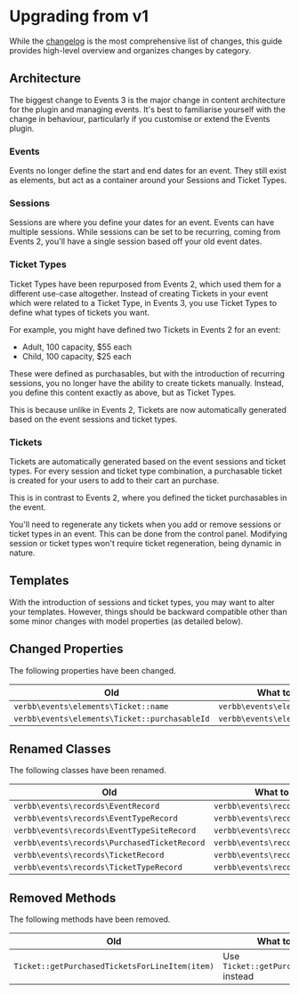 # Upgrading from v1
While the [changelog](https://github.com/verbb/events/blob/craft-5/CHANGELOG.md) is the most comprehensive list of changes, this guide provides high-level overview and organizes changes by category.

## Architecture
The biggest change to Events 3 is the major change in content architecture for the plugin and managing events. It's best to familiarise yourself with the change in behaviour, particularly if you customise or extend the Events plugin.

### Events
Events no longer define the start and end dates for an event. They still exist as elements, but act as a container around your Sessions and Ticket Types.

### Sessions
Sessions are where you define your dates for an event. Events can have multiple sessions. While sessions can be set to be recurring, coming from Events 2, you'll have a single session based off your old event dates.

### Ticket Types
Ticket Types have been repurposed from Events 2, which used them for a different use-case altogether. Instead of creating Tickets in your event which were related to a Ticket Type, in Events 3, you use Ticket Types to define what types of tickets you want.

For example, you might have defined two Tickets in Events 2 for an event:
- Adult, 100 capacity, $55 each
- Child, 100 capacity, $25 each

These were defined as purchasables, but with the introduction of recurring sessions, you no longer have the ability to create tickets manually. Instead, you define this content exactly as above, but as Ticket Types.

This is because unlike in Events 2, Tickets are now automatically generated based on the event sessions and ticket types.

### Tickets
Tickets are automatically generated based on the event sessions and ticket types. For every session and ticket type combination, a purchasable ticket is created for your users to add to their cart an purchase.

This is in contrast to Events 2, where you defined the ticket purchasables in the event.

You'll need to regenerate any tickets when you add or remove sessions or ticket types in an event. This can be done from the control panel. Modifying session or ticket types won't require ticket regeneration, being dynamic in nature.

## Templates
With the introduction of sessions and ticket types, you may want to alter your templates. However, things should be backward compatible other than some minor changes with model properties (as detailed below).

## Changed Properties
The following properties have been changed.

Old | What to do instead
--- | ---
| `verbb\events\elements\Ticket::name` | `verbb\events\elements\Ticket::title`
| `verbb\events\elements\Ticket::purchasableId` | `verbb\events\elements\Ticket::id`

## Renamed Classes
The following classes have been renamed.

Old | What to do instead
--- | ---
| `verbb\events\records\EventRecord` | `verbb\events\records\Event`
| `verbb\events\records\EventTypeRecord` | `verbb\events\records\EventType`
| `verbb\events\records\EventTypeSiteRecord` | `verbb\events\records\EventTypeSite`
| `verbb\events\records\PurchasedTicketRecord` | `verbb\events\records\PurchasedTicket`
| `verbb\events\records\TicketRecord` | `verbb\events\records\Ticket`
| `verbb\events\records\TicketTypeRecord` | `verbb\events\records\TicketType`

## Removed Methods
The following methods have been removed.

Old | What to do instead
--- | ---
| `Ticket::getPurchasedTicketsForLineItem(item)` | Use `Ticket::getPurchasedTickets(item)` instead

